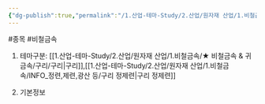 ```yaml
---
{"dg-publish":true,"permalink":"/1.산업-테마-Study/2.산업/원자재 산업/1.비철금속/정제련업/종목/LS/","created":"2024-11-20T21:02:28.791+09:00","updated":"2025-06-26T12:51:50.743+09:00"}
---
```


#종목 #비철금속


1. 테마구분: [[1.산업-테마-Study/2.산업/원자재 산업/1.비철금속/★ 비철금속 & 귀금속/구리/구리\|구리]],[[1.산업-테마-Study/2.산업/원자재 산업/1.비철금속/INFO_정련,제련,광산 등/구리 정제련\|구리 정제련]]

2. 기본정보
